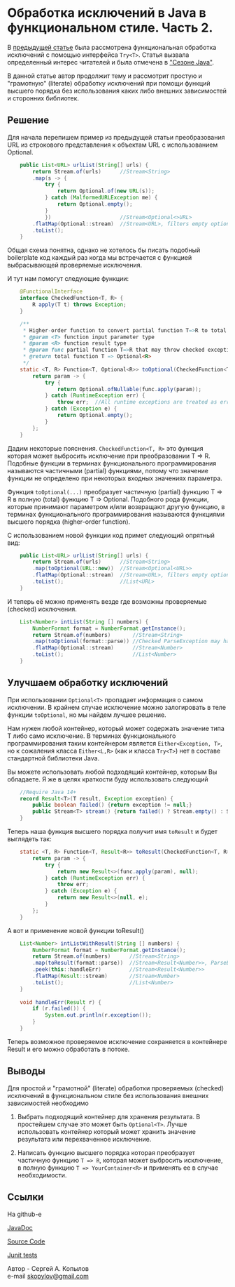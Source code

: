 # Обработка исключений в Java в функциональном стиле. Часть 2.

В [предыдущей статье](https://habr.com/ru/post/676852/) была рассмотрена функциональная обработка исключений с помощью интерфейса `Try<T>`. Статья вызвала определенный интерес читателей и была отмечена в ["Сезоне Java"](https://habr.com/ru/article/673202/).

В данной статье автор продолжит тему и рассмотрит простую и "грамотную" (literate) обработку исключений при помощи функций высшего порядка без использования каких либо внешних зависимостей и сторонних библиотек.

## Решение

Для начала перепишем пример из предыдущей статьи преобразования URL из строкового представления к объектам URL c использованием Optional.

```java
    public List<URL> urlList(String[] urls) {
        return Stream.of(urls)      //Stream<String>
        .map(s -> {
            try {
                return Optional.of(new URL(s));
            } catch (MalformedURLException me) {
                return Optional.empty();
            }
            })                      //Stream<Optional<>URL>
        .flatMap(Optional::stream)  //Stream<URL>, filters empty optionals
        .toList();
    }
```

Общая схема понятна, однако не хотелось бы писать подобный boilerplate код каждый раз когда мы встречается с функцией выбрасывающей проверяемые исключения.

И тут нам помогут следующие функции:

````java
    @FunctionalInterface
    interface CheckedFunction<T, R> {
        R apply(T t) throws Exception;
    }

    /**
     * Higher-order function to convert partial function T=>R to total function T=>Optional<R>
     * @param <T> function input parameter type
     * @param <R> function result type
     * @param func partial function T=>R that may throw checked exception
     * @return total function T => Optional<R>
     */
    static <T, R> Function<T, Optional<R>> toOptional(CheckedFunction<T, R> func) {
        return param -> {
            try {
                return Optional.ofNullable(func.apply(param));
            } catch (RuntimeException err) {
                throw err;  //All runtime exceptions are treated as errors/bugs
            } catch (Exception e) {
                return Optional.empty();
            }
        };
    }
````

Дадим некоторые пояснения. `CheckedFunction<T, R>` это функция которая может выбросить исключение при преобразовании T => R.
Подобные функции в терминах функционального программирования называются частичными (partial) функциями, потому что значение функции не определено при некоторых входных значениях параметра.

Функция `toOptional(...)` преобразует частичную (partial) функцию T => R в полную (total) функцию T => Optional<R>. Подобного рода функции, которые принимают параметром и/или возвращают другую функцию, в терминах функционального программирования называются функциями высшего порядка (higher-order function).

С использованием новой функции код примет следующий опрятный вид:

```java
    public List<URL> urlList(String[] urls) {
        return Stream.of(urls)      //Stream<String>
        .map(toOptional(URL::new))  //Stream<Optional<URL>>
        .flatMap(Optional::stream)  //Stream<URL>, filters empty optionals
        .toList();                  //List<URL>
    }
```

И теперь её можно применять везде где возможны проверяемые (checked) исключения.

````java
    List<Number> intList(String [] numbers) {
        NumberFormat format = NumberFormat.getInstance();
        return Stream.of(numbers)       //Stream<String> 
        .map(toOptional(format::parse)) //Checked ParseException may happen here
        .flatMap(Optional::stream)      //Stream<Number>
        .toList();                      //List<Number>
    }
````

## Улучшаем обработку исключений

При использовании `Optional<T>` пропадает информация о самом исключении. В крайнем случае исключение можно залогировать в теле функции `toOptional`, но мы найдем лучшее решение.

Нам нужен любой контейнер, который может содержать значение типа T либо само исключение. В терминах функционального программирования таким контейнером является `Either<Exception, T>`, но к сожаления класса `Either<L,R>` (как и класса `Try<T>`) нет в составе стандартной библиотеки Java.

Вы можете использовать любой подходящий контейнер, которым Вы обладаете. Я же в целях краткости буду использовать следующий 

````java
    //Require Java 14+
    record Result<T>(T result, Exception exception) {
        public boolean failed() {return exception != null;}
        public Stream<T> stream() {return failed() ? Stream.empty() : Stream.of(result);}
    } 
````

Теперь наша функция высшего порядка получит имя `toResult` и будет выглядеть так:

````java
    static <T, R> Function<T, Result<R>> toResult(CheckedFunction<T, R> func) {
        return param -> {
            try {
                return new Result<>(func.apply(param), null);
            } catch (RuntimeException err) {
                throw err;
            } catch (Exception e) {
                return new Result<>(null, e);
            }
        };
    }
````

А вот и применение новой функции toResult()

````java
    List<Number> intListWithResult(String [] numbers) {
        NumberFormat format = NumberFormat.getInstance();
        return Stream.of(numbers)      //Stream<String>
        .map(toResult(format::parse))  //Stream<Result<Number>>, ParseException may happen
        .peek(this::handleErr)         //Stream<Result<Number>>
        .flatMap(Result::stream)       //Stream<Number>
        .toList();                     //List<Number>
    }
    
    void handleErr(Result r) {
        if (r.failed()) {
            System.out.println(r.exception());
        }
    }
````

Теперь возможное проверяемое исключение сохраняется в контейнере Result и его можно обработать в потоке.

## Выводы

Для простой и "грамотной" (literate) обработки проверяемых (checked) исключений в функциональном стиле без использования внешних зависимостей необходимо

1. Выбрать подходящий контейнер для хранения результата. В простейшем случае это может быть `Optional<T>`. Лучше использовать контейнер который может хранить значение результата или перехваченное исключение.

2. Написать функцию высшего порядка которая преобразует частичную функцию `T => R`, которая может выбросить исключение, в полную функцию `T => YourContainer<R>` и применять ее в случае необходимости.

## Ссылки
На github-e

[JavaDoc](https://skopylov58.github.io/java-functional-addons/com/github/skopylov58/functional/TryUtils.html)

[Source Code](https://github.com/skopylov58/java-functional-addons/blob/master/function/src/main/java/com/github/skopylov58/functional/TryUtils.java)

[Junit tests](https://github.com/skopylov58/java-functional-addons/blob/master/function/src/test/java/com/github/skopylov58/functional/TryUtilsTest.java)

Автор - Сергей А. Копылов  
e-mail skopylov@gmail.com

